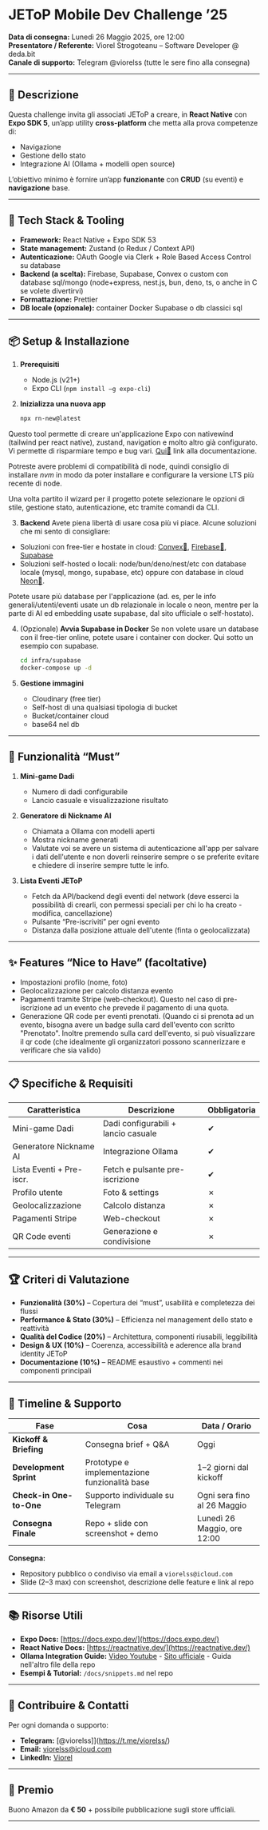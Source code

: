 
# JEToP Mobile Dev Challenge ’25

**Data di consegna:** Lunedì 26 Maggio 2025, ore 12:00  
**Presentatore / Referente:** Viorel Strogoteanu – Software Developer @ deda.bit  
**Canale di supporto:** Telegram @viorelss (tutte le sere fino alla consegna)

---

## 📖 Descrizione

Questa challenge invita gli associati JEToP a creare, in **React Native** con **Expo SDK 5**, un’app utility **cross-platform** che metta alla prova competenze di:

- Navigazione  
- Gestione dello stato  
- Integrazione AI (Ollama + modelli open source)   

L’obiettivo minimo è fornire un’app **funzionante** con **CRUD** (su eventi) e **navigazione** base.

---

## 🚀 Tech Stack & Tooling

- **Framework:** React Native + Expo SDK 53  
- **State management:** Zustand (o Redux / Context API)  
- **Autenticazione:** OAuth Google via Clerk + Role Based Access Control su database  
- **Backend (a scelta):** Firebase, Supabase, Convex o custom con database sql/mongo (node+express, nest.js, bun, deno, ts, o anche in C se volete divertirvi) 
- **Formattazione:** Prettier  
- **DB locale (opzionale):** container Docker Supabase o db classici sql 

---

## 📦 Setup & Installazione

1. **Prerequisiti**  
   - Node.js (v21+)  
   - Expo CLI (`npm install –g expo-cli`)  

2. **Inizializza una nuova app**

   ```bash
   npx rn-new@latest
   ```
Questo tool permette di creare un'applicazione Expo con nativewind (tailwind per react native), zustand, navigation e molto altro già configurato. Vi permette di risparmiare tempo e bug vari. [Qui🔗](https://docs.rn.new/en/introduction) link alla documentazione.

Potreste avere problemi di compatibilità di node, quindi consiglio di installare *nvm* in modo da poter installare e configurare la versione LTS più recente di node.

Una volta partito il wizard per il progetto potete selezionare le opzioni di stile, gestione stato, autenticazione, etc tramite comandi da CLI.

3. **Backend**
Avete piena libertà di usare cosa più vi piace. Alcune soluzioni che mi sento di consigliare:
- Soluzioni con free-tier e hostate in cloud: [Convex🔗](https://www.convex.dev/), [Firebase🔗](https://firebase.google.com/), [Supabase](https://supabase.com/)
- Soluzioni self-hosted o locali: node/bun/deno/nest/etc con database locale (mysql, mongo, supabase, etc) oppure con database in cloud [Neon🔗](https://neon.tech/).

Potete usare più database per l'applicazione (ad. es, per le info generali/utenti/eventi usate un db relazionale in locale o neon, mentre per la parte di AI ed embedding usate supabase, dal sito ufficiale o self-hostato).

4. (Opzionale) **Avvia Supabase in Docker**
Se non volete usare un database con il free-tier online, potete usare i container con docker. Qui sotto un esempio con supabase.
   ```bash
   cd infra/supabase
   docker-compose up -d
   ```

5. **Gestione immagini**
   - Cloudinary (free tier)
   - Self-host di una qualsiasi tipologia di bucket
   - Bucket/container cloud
   - base64 nel db
---

## 🎯 Funzionalità “Must”

1. **Mini-game Dadi**

   * Numero di dadi configurabile
   * Lancio casuale e visualizzazione risultato

2. **Generatore di Nickname AI**

   * Chiamata a Ollama con modelli aperti
   * Mostra nickname generati
   * Valutate voi se avere un sistema di autenticazione all'app per salvare i dati dell'utente e non doverli reinserire sempre o se preferite evitare e chiedere di inserire sempre tutte le info.

3. **Lista Eventi JEToP**

   * Fetch da API/backend degli eventi del network (deve esserci la possibilità di crearli, con permessi speciali per chi lo ha creato - modifica, cancellazione)
   * Pulsante “Pre-iscriviti” per ogni evento
   * Distanza dalla posizione attuale dell'utente (finta o geolocalizzata)

---

## ✨ Features “Nice to Have” (facoltative)

* Impostazioni profilo (nome, foto)
* Geolocalizzazione per calcolo distanza evento
* Pagamenti tramite Stripe (web-checkout). Questo nel caso di pre-iscrizione ad un evento che prevede il pagamento di una quota.
* Generazione QR code per eventi prenotati. (Quando ci si prenota ad un evento, bisogna avere un badge sulla card dell'evento con scritto "Prenotato". Inoltre premendo sulla card dell'evento, si può visualizzare il qr code (che idealmente gli organizzatori possono scannerizzare e verificare che sia valido)

---

## 📋 Specifiche & Requisiti

| Caratteristica           | Descrizione                         | Obbligatoria |
| ------------------------ | ----------------------------------- | ------------ |
| Mini-game Dadi           | Dadi configurabili + lancio casuale | ✔            |
| Generatore Nickname AI   | Integrazione Ollama                 | ✔            |
| Lista Eventi + Pre-iscr. | Fetch e pulsante pre-iscrizione     | ✔            |
| Profilo utente           | Foto & settings                     | ✗            |
| Geolocalizzazione        | Calcolo distanza                    | ✗            |
| Pagamenti Stripe         | Web-checkout                        | ✗            |
| QR Code eventi           | Generazione e condivisione          | ✗            |

---

## 🏆 Criteri di Valutazione

* **Funzionalità (30%)** – Copertura dei “must”, usabilità e completezza dei flussi
* **Performance & Stato (30%)** – Efficienza nel management dello stato e reattività
* **Qualità del Codice (20%)** – Architettura, componenti riusabili, leggibilità
* **Design & UX (10%)** – Coerenza, accessibilità e aderence alla brand identity JEToP
* **Documentazione (10%)** – README esaustivo + commenti nei componenti principali

---

## 📅 Timeline & Supporto

| Fase                    | Cosa                                          | Data / Orario               |
| ----------------------- | --------------------------------------------- | --------------------------- |
| **Kickoff & Briefing**  | Consegna brief + Q\&A                         | Oggi                        |
| **Development Sprint**  | Prototype e implementazione funzionalità base | 1–2 giorni dal kickoff      |
| **Check-in One-to-One** | Supporto individuale su Telegram              | Ogni sera fino al 26 Maggio |
| **Consegna Finale**     | Repo + slide con screenshot + demo            | Lunedì 26 Maggio, ore 12:00 |

**Consegna:**

* Repository pubblico o condiviso via email a `viorelss@icloud.com`
* Slide (2–3 max) con screenshot, descrizione delle feature e link al repo

---

## 📚 Risorse Utili

* **Expo Docs:** [https://docs.expo.dev/](https://docs.expo.dev/)
* **React Native Docs:** [https://reactnative.dev/](https://reactnative.dev/)
* **Ollama Integration Guide:** [Video Youtube](https://www.youtube.com/watch?v=kaK3ye8rczA) - [Sito ufficiale](https://ollama.com/) - Guida nell'altro file della repo
* **Esempi & Tutorial:** `/docs/snippets.md` nel repo

---

## 🤝 Contribuire & Contatti

Per ogni domanda o supporto:

* **Telegram:** [@viorelss]](https://t.me/viorelss/)
* **Email:** [viorelss@icloud.com](mailto:viorelss@icloud.com)
* **LinkedIn:** [Viorel](https://www.linkedin.com/in/viorelss/)

---

## 🎁 Premio

Buono Amazon da **€ 50** + possibile pubblicazione sugli store ufficiali.

---

